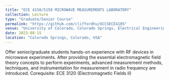 ```yaml
---
title: "ECE 4150/5150 MICROWAVE MEASUREMENTS LABORATORY"
collection: Lecture
type: "Graduate/Senior Course"
permalink: "https://github.com/cliffordhu/UCCSECE4105"
venue: "University of Colorado, Colorado Springs, Electrical Engineering Department"
date: 2023-08-15
location: "Colorado Springs, Colorado, USA"
---
```


Offer senior/graduate students hands-on experience with RF devices in microwave experiments. After 
providing the essential electromagnetic field theory concepts to perform experiments, advanced measurement methods, techniques, and instrumentation for measurement in radio frequency are introduced. Corequisite: ECE 3120 (Electromagnetic Fields II)

